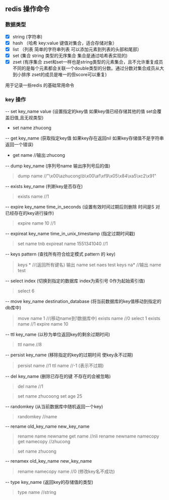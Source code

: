 ## redis 操作命令


### 数据类型
- [x] string (字符串)
- [x] hash （哈希 key:value 键值对集合，适合存储对象）
- [x] list （列表 简单的字符串列表 可以添加元素到列表的头部和尾部）
- [x] set (集合 string 类型的无序集合 集合是通过哈希表实现的) 
- [x] zset (有序集合 zset和set一样也是string类型的元素集合，且不允许重复成员 不同的是每个元素都会关联一个double类型的分数。通过分数对集合成员从大到小排序 zset的成员是唯一的但score可以重复)

用于记录一些redis 的基础常用命令

### key 操作
-- set key_name value (设置指定的key值 如果key值已经存储其他的值 set会覆盖旧值,且无视类型) 
* set name zhucong

-- get key_name (获取指定key值 如果key存在返回nil 如果key存储值不是字符串 返回一个错误)

* get name //输出:zhucong

-- dump key_name (序列号name 输出序列号后的值)

> dump name //"\x00\azhucong\b\x00\af\xf9\x05\x84\xa5\xc2\x91"

-- exists key_name (判断key是否存在)

> exists name //1

-- expire key_name time_in_seconds (设置有效时间过期后则删除 时间是S 对已经存在的key进行操作)

> expire name 10 //1

-- expireat key_name time_in_unix_timestamp (指定过期时间戳)
> set name tnb
> expireat name 1551341040 //1

-- keys pattern (查找所有符合给定模式 pattern 的 key)
> keys * //(返回所有键名) 输出 name
> set naes test
> keys na* //输出 name test

-- select index (切换到指定的数据库 index为索引号 0作为起始索引值)
> select 6

-- move key_name destination_database (将当前数据库的key值移动到指定的db库中)
> move name 1 //(移动name到1数据库中)
> exists name //0
> select 1
> exists name //1
> expire name 10

-- ttl key_name (以秒为单位返回key的剩余过期时间)
> ttl name //8

-- persist key_name (移除指定的key的过期时间 使key永不过期)
> persist name //1
> ttl name //-1 (表示不过期)

-- del key_name (删除已存在的键 不存在的会被忽略)
> del name //1

> set name zhucoong
> set age 25

-- randomkey (从当前数据库中随机返回一个key)
> randomkey //name

-- rename old_key_name new_key_name
> rename name newname
> get name //nli
> rename newname namecopy
> get namecopy //zhucong

> set name zhucong

-- renamex old_key_name new_key_name 
> rename namecopy name //0 (修改key名不成功)

-- type key_name (返回key的存储值的类型)
> type name //string